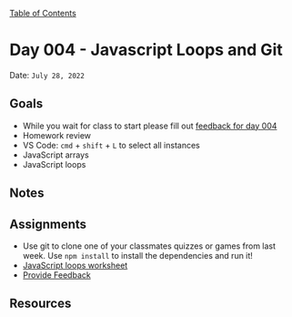 [Table of Contents](../../README.md)

# Day 004 - Javascript Loops and Git

Date: `July 28, 2022`

## Goals
* While you wait for class to start please fill out [feedback for day 004](https://docs.google.com/forms/d/e/1FAIpQLSdHs-Icpqyv4z9CHIp-5Cx9ZORM9JvsxxHao8calx3-fz10iw/viewform?usp=sf_link)
* Homework review
* VS Code: `cmd` + `shift` + `L` to select all instances
* JavaScript arrays
* JavaScript loops

## Notes
<!-- * [Code](./code) -->
<!-- * [Video](https://www.youtube.com/watch?v=5TU1LV4G1nM) -->

## Assignments
* Use git to clone one of your classmates quizzes or games from last week. Use `npm install` to install the dependencies and run it!
* [JavaScript loops worksheet](../../assignments/js-loops-worksheet)
* [Provide Feedback](https://docs.google.com/forms/d/e/1FAIpQLScugCfY_PZ5JJGPyv_y-cjqCYkjxCsNlYnNV1RGEykxzhDVZg/viewform?usp=sf_link)

## Resources
